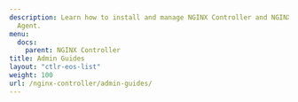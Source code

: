 ```yaml
---
description: Learn how to install and manage NGINX Controller and NGINX Controller
  Agent.
menu:
  docs:
    parent: NGINX Controller
title: Admin Guides
layout: "ctlr-eos-list"
weight: 100
url: /nginx-controller/admin-guides/
---
```

